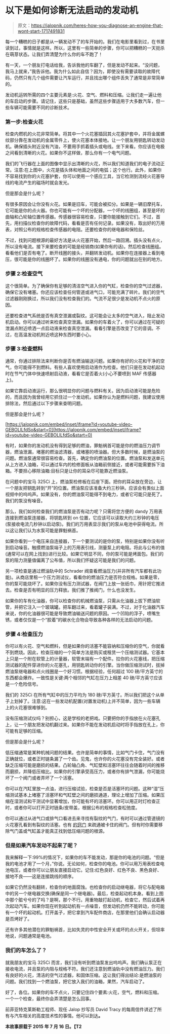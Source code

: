 # 以下是如何诊断无法启动的发动机

> 原文：<https://jalopnik.com/heres-how-you-diagnose-an-engine-that-wont-start-1717491831>

每一个糟糕的日子都是从一辆发动不了的车开始的。我们在电影里看到过，在书里读到过，事情就是这样。所以，这里有一些简单的步骤，你可以把糟糕的一天扼杀在萌芽状态。让我们弄清楚为什么你的车不跑了！



有一天，一个朋友打电话给我，告诉我他的车翻了，但是发动不起来。“没问题，我马上就来，”我告诉他。我为什么如此自信？因为，即使没有需要读取的故障代码，仍然只有几个组件需要让汽车运行，并且找出哪个组件丢失了通常是非常简单的。

发动机运转所需的四个主要元素是:火花、空气、燃料和压缩。让我们走一遍让他的车启动的步骤。请记住，这些只是基础，虽然这些步骤适用于大多数汽车，但一些车辆可能需要不同的诊断技术。

### 第一步:检查火花

检查内燃机的火花非常简单。将其中一个火花塞插回其火花塞护套中，并将金属螺纹部分靠在发动机的金属零件上，使火花塞本体接地。让一个朋友用钥匙转动发动机。确保插头附近没有汽油，不要用手抓着插头或电线。坐下来看。你应该在电极之间看到清晰的火花。如果你不这样做，那么你有一个电气问题。

我们的飞行器在上面的图像中显示出清晰的火花，所以我们知道我们的电子流动正常。注意:在上图中，火花是插头体和地面之间的电弧；这个也行。此外，如果你不容易找到你的火花塞护套，你可以使用一个感应工具，当它检测到流经火花塞导线的电流产生的磁场时就会发光。

但是那会是什么呢？

有很多原因会让你没有火花。如果是旧车，可能会被扣分。如果是一辆旧摩托车，它可能是你的点火器。你也可能有一个坏的分配器，一个坏的线圈组，甚至是坏的曲轴和凸轮轴位置传感器。传感器很容易检查，只要你能接触到它们。不过，首先，用扫描仪检查你的故障代码，看看是否有任何记录。如果没有，取出好的万用表，对照公布的规格检查传感器的电阻。还要检查你的继电器和保险丝。

不过，找到问题根源的最好方法是从火花塞开始，然后一路回溯。插头没有点火，所以没有电流。接下来要检查的可能是经销商(如果你有的话)。然后检查线圈组。看看他们是否有电了。断开线圈的接头，并翻转发动机。如果你在连接器上看到电压，很可能是你的线圈坏了。如果你的线圈没有通电，你的问题就出在别的地方。

### **步骤 2:检查空气**

这个很简单。为了确保你有足够的清洁空气进入你的气缸，检查你的空气过滤器，确保它没有堵塞。你还应该检查任何管道或进气口，可能充满了碎片。我们的空气过滤器刚刚换过，所以我们没有检查我们的。气流不足很少是发动机不点火的原因。

还要检查进气系统是否有真空泄漏或裂纹。这可能会让太多的空气进入，阻止发动机启动。你可以通过听来检查真空泄漏。如果你的车着火了，你可以通过在可疑的泄漏点附近喷洒一点启动液来检查真空泄漏。看看引擎是否改变了它的音调。不过，在高温发动机附近喷这种东西时要小心。

### **步骤 3:检查燃料**

通常，你通过排除法来判断你是否有燃油输送问题。如果你有好的火花和干净的空气，你可能得不到燃料。有些人喜欢使用启动液作为检查。他们只是在发动机起动时在节气门体中快速喷射启动液，看看它是否着火(小心不要喷到 MAF 传感器上)。

如果它靠启动液运行，那么很明显你的问题与燃料有关。因为启动液可能是危险的，而且因为我曾经用它抓住过一个发动机，如果你认为是燃料问题，我建议使用排除法，然后通过以下步骤来查明问题。

但是那会是什么呢？

 [https://jalopnik.com/embed/inset/iframe?id=youtube-video-GEBOLlLfdSo&start=0](https://jalopnik.com/embed/inset/iframe?id=youtube-video-GEBOLlLfdSo&start=0) 

有时，如果你的发动机没有得到足够的燃油，罪魁祸首可能是你的燃油压力调节器，燃油泄漏，堵塞的燃油滤清器，或堵塞的喷油器。但大多数时候，是燃油泵的问题。燃油泵通常很容易检查。首先，确定你的燃油泵的位置。燃油泵和发送单元从上方进入油箱，可以通过车内的检修面板从油箱前侧接近，或者可能需要拆下油箱。不要担心移除油箱:目标只是让你的耳朵尽可能靠近燃油泵。

在问题中的宝马 325Ci 上，燃油泵检修板在后座下面。把你的耳朵放在旁边，让一个朋友把钥匙转到“开”的位置。燃油泵应该准备大约三秒钟。应该会有类似上面视频中的呜呜声。如果没有，你的燃油泵可能得不到电力，或者它可能只是死了。我们的泵没有噪音。

那么，我们如何检查我们的燃油泵是否有动力呢？只需将您方便的 dandy 万用表连接到燃油泵连接器，将钥匙转到 on 位置，它应该可以读取大约三秒钟的电压(泵接收电流几秒钟以启动泵)。我们的万用表显示我们的泵从电池中获得电流。所以这让我们认为水泵可能是罪魁祸首。

如果你看到一个电压来自连接器，下一个要测试的是你的泵，特别是如果你没有听到启动噪音。触摸燃油泵端子上的万用表引线，测量泵上的电阻。将此与公布的值(通常可以在网上找到)进行比较。如果它明显不同，你的泵可能是烤面包。我们的泵的阻力测量值偏离了公布值，所以我们怀疑这可能是我们的问题。

另一项检查是通过燃油轨中的 Schrader 阀查看燃油压力(并非所有汽车都有此功能)。从商店里租一个压力测试仪，看看你的燃油压力是否符合规格。如果是零，你的泵可能烧坏了。如果你没有压力测试器，在阀门上放一张纸巾，用针把它推进去。检查是否有明显的压力释放。我们推了推阀门，什么也没发生。

如果你的车有化油器，你可以检查你的机械燃油泵，只需从化油器上拔下燃油软管，并把它注入一个玻璃罐。把车翻过来，看着罐子装满。不过，对于化油器汽车来说，你的化油器很可能是导致燃油输送问题的原因。一个凹陷的浮子，喷嘴生锈，或者仅仅是一个“胶着”的碳水化合物会导致各种各样的无法启动的问题。

### **步骤 4:检查压力**

你可以有火花、空气和燃料，但是如果你的活塞不能容纳和压缩你的空气，你就看不到燃烧。因此，检查压缩的一个简单方法是购买或租赁一个压缩测试器。它基本上只是一个附在软管上的计量器，软管末端有一个配件。拉你的火花塞线，把压缩测试器的配件穿进你的火花塞孔，用钥匙转动你的引擎。当你做压缩测试时，拔掉燃油泵继电器和点火线圈是一个好习惯。根据经验，任何超过 100 磅/平方英寸的东西都会爆炸。一致性是关键:两个相邻的气缸在压力上相差 40 磅/平方英寸应该是一个危险信号。

我们的 325Ci 在所有气缸中的压力平均为 180 磅/平方英寸。所以我们把这个从单子上划掉了。注意:这在一些发动机配置(对置发动机)上并不简单，因为一些车辆上的火花塞很难够到。

没有压缩测试仪吗？别担心，这是学校的老把戏。只要把你的手指放在火花塞孔上，让一个朋友把发动机翻过来。如果你不能在发动机启动时将手指放在孔上，你可能有足够的压缩。

但是那会是什么呢？

低压缩通常是某种机械问题的结果。也许是简单的事情，比如气门卡住，气门没有正确就位，或者正时链条漏了一个齿。见鬼，也许你的火花塞没有完全装好。或者缺乏压缩可能是磨损的结果。凸轮轴凸角、气缸壁和活塞环往往会随着时间的推移而磨损，并降低压缩比。如果你的引擎承受高压力，或者你有排气泄漏，你可能烧坏了一个阀门或者弄坏了一个活塞。

你可以在汽缸里放一点油，进行压缩试验，检查是否是活塞环的问题。这种“湿”压缩测试基本上堵塞了活塞环和气缸壁之间的磨损通道，理论上增加了压缩。如果压缩在湿测试和干测试中显著增加，你可能有坏的活塞环。你可以用正时灯检查正时，或者你可以打开正时链条/皮带盖，根据公布的规格检查松弛度。

你可以通过从进气口或排气口看进去来寻找有裂纹的气门，有时可以通过管道镜的火花塞孔看到有裂纹的活塞。也有 [的窍门](https://www.youtube.com/watch?v=-ZQRqyTjuPc) 来疏通被卡住的阀门。但有时你需要移除气门盖或气缸盖才能真正找到低压缩问题的根源。

### 但是如果汽车发动不起来了呢？

我来解释一下:99%的情况下，如果你的车不能发动，那是你的电池的问题。“但是我的电池才用了一个月，”你说。无论如何，检查你的电池。你可以用万用表检查电池电压，或者你可以让朋友直接启动它。记住:红色良好、红色不良、黑色良好、接地不良——这是连接跳线的顺序。

如果它仍然没有翻转，检查你的地面腐蚀。也检查你的启动继电器，将它与配电箱中的另一个继电器交换(确保是同一个继电器)。最后，检查起动机本身。看到上图中那个脏兮兮的了吗？是啊，那个不行。用重物敲打起动机，检查它，然后试着再次起动汽车。如果你现在听到起动机有一点噪音，但发动机仍然不能转动，你可能有一个坏的起动机。打开盖子，把它拿到汽车配件商店，在那里他们会确认启动器是否烤好了。

还有许多其他潜在的罪魁祸首，比如失灵的中性安全开关或坏的点火开关，但坦率地说，问题通常是电池。

### 我们的车怎么了？

就我朋友的宝马 325Ci 而言，我们没有听到燃油泵发出呜呜声。我们确认泵正在接收电流，并且泵的内阻与规格不符。我们还注意到燃油轨中没有燃油压力。我们有良好的火花，清洁的空气过滤器，和固体压缩。这让我们得出结论:是燃油泵的问题。我们找到一个燃油泵，把它放入我们的油箱，果然，汽车启动了。

好了，各位。如果你的车不点火，只要记住四个要素:火花，空气，燃料和压缩。一个一个检查，最终你会弄清楚是怎么回事。

前菲亚特克莱斯勒工程师、现任 Jalop 抄写员 David Tracy 的每周信件讲述了所有与汽车相关的高度技术性的事情。他可以到达[](mailto:david.tracy@jalopnik.com)**。** 

****本故事原载于 2015 年 7 月 16 日。【T2****